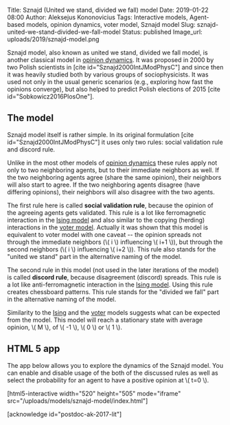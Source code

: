 Title: Sznajd (United we stand, divided we fall) model
Date: 2019-01-22 08:00
Author: Aleksejus Kononovicius
Tags: Interactive models, Agent-based models, opinion dynamics, voter model, Sznajd model
Slug: sznajd-united-we-stand-divided-we-fall-model
Status: published
Image_url: uploads/2019/sznajd-model.png

Sznajd model, also known as united we stand, divided we fall model, is another
classical model in [opinion dynamics](/tag/opinion-dynamics/).
It was proposed in 2000 by two Polish scientists in [cite id="Sznajd2000IntJModPhysC"]
and since then it was heavily studied both by various groups of sociophysicists.
It was used not only in the usual generic scenarios (e.g., exploring how fast
the opinions converge), but also helped to predict Polish elections of 2015
[cite id="Sobkowicz2016PlosOne"].<!--more-->

## The model

Sznajd model itself is rather simple. In its original formulation
[cite id="Sznajd2000IntJModPhysC"] it uses only two rules: social validation rule
and discord rule.

Unlike in the most other models of [opinion dynamics](/tag/opinion-dynamics) these
rules apply not only to two neighboring agents, but to their immediate neighbors
as well. If the two neighboring agents agree (share the same opinion), their
neighbors will also start to agree. If the two neighboring agents disagree (have
differing opinions), their neighbors will also disagree with the two agents.

The first rule here is called **social validation rule**, because the opinion
of the agreeing agents gets validated. This rule is a lot like ferromagnetic
interaction in the [Ising model]({filename}/articles/2010/ising-model.md) and
also similar to the copying (herding) interactions in the
[voter model]({filename}/articles/2016/rinkejo-modelis.md). Actually it was
shown that this model is equivalent to voter model with one caveat -- the
opinion spreads not through the immediate neighbors (\\\( i \\\) influencing
\\\( i+1 \\\)), but through the second neighbors (\\\( i \\\) influencing
\\\( i+2 \\\)). This rule also stands for the "united we stand" part in the
alternative naming of the model.

The second rule in this model (not used in the later iterations of the model) is
called **discord rule**, because disagreement (discord) spreads. This rule is a
lot like anti-ferromagnetic interaction in the
[Ising model]({filename}/articles/2010/ising-model.md). Using this rule creates
chessboard patterns. This rule stands for the "divided we fall" part in the
alternative naming of the model.

Similarity to the [Ising]({filename}/articles/2010/ising-model.md) and
the [voter]({filename}/articles/2016/rinkejo-modelis.md) models suggests what
can be expected from the model. This model will reach a stationary state with
average opinion, \\\( M \\\), of \\\( -1 \\\), \\\( 0 \\\) or \\\( 1 \\\).

## HTML 5 app

The app below allows you to explore the dynamics of the Sznajd model. You can
enable and disable usage of the both of the discussed rules as well as select
the probability for an agent to have a positive opinion at \\\( t=0 \\\).

[html5-interactive width="520" height="505" mode="iframe"
src="/uploads/models/sznajd-model/index.html"]

[acknowledge id="postdoc-ak-2017-lit"]
